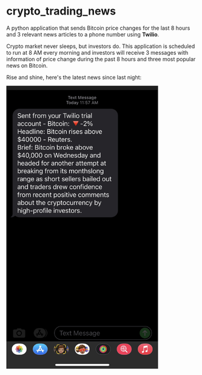 # crypto_trading_news

A python application that sends Bitcoin price changes for the last 8 hours and 3 relevant news articles to a phone number using **Twilio**.

Crypto market never sleeps, but investors do. This application is scheduled to run at 8 AM every morning and investors will receive 3 messages with information of price change during the past 8 hours and three most popular news on Bitcoin.

Rise and shine, here's the latest news since last night:





<img src="https://github.com/petersuns/crypto_trading_news/blob/main/message%20from%20phone.jpg?raw=true" width="400">
